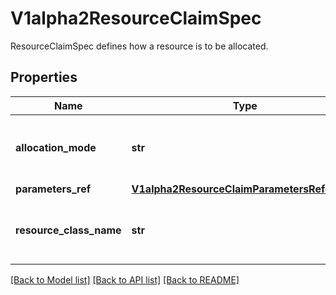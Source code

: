 # V1alpha2ResourceClaimSpec

ResourceClaimSpec defines how a resource is to be allocated.
## Properties
Name | Type | Description | Notes
------------ | ------------- | ------------- | -------------
**allocation_mode** | **str** | Allocation can start immediately or when a Pod wants to use the resource. \&quot;WaitForFirstConsumer\&quot; is the default. | [optional] 
**parameters_ref** | [**V1alpha2ResourceClaimParametersReference**](V1alpha2ResourceClaimParametersReference.md) |  | [optional] 
**resource_class_name** | **str** | ResourceClassName references the driver and additional parameters via the name of a ResourceClass that was created as part of the driver deployment. | 

[[Back to Model list]](../README.md#documentation-for-models) [[Back to API list]](../README.md#documentation-for-api-endpoints) [[Back to README]](../README.md)


